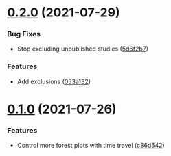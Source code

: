 # [0.2.0](https://github.com/stevoland/c19early-plus/compare/v0.1.0...v0.2.0) (2021-07-29)


### Bug Fixes

* Stop excluding unpublished studies ([5d6f2b7](https://github.com/stevoland/c19early-plus/commit/5d6f2b7e9af59c89d3ed35f54e1956d295572afa))


### Features

* Add exclusions ([053a132](https://github.com/stevoland/c19early-plus/commit/053a132df01c2d9ed0b11dc9029b2f91ec96e2db))

# [0.1.0](https://github.com/stevoland/c19early-plus/compare/v0.0.1...v0.1.0) (2021-07-26)


### Features

* Control more forest plots with time travel ([c36d542](https://github.com/stevoland/c19early-plus/commit/c36d5424326e10de79bc779a2e7beaa7e4fcf499))
